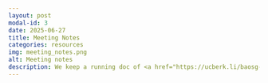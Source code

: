 ```yaml
---
layout: post
modal-id: 3
date: 2025-06-27
title: Meeting Notes
categories: resources
img: meeting_notes.png
alt: Meeting notes
description: We keep a running doc of <a href="https://ucberk.li/baosg-notes"<a>open and collaborative notes from our meetings</a> 
---
```

